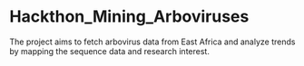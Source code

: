 # Hackthon_Mining_Arboviruses
The project aims to fetch arbovirus data from East Africa and analyze trends by mapping the sequence data and research interest.
